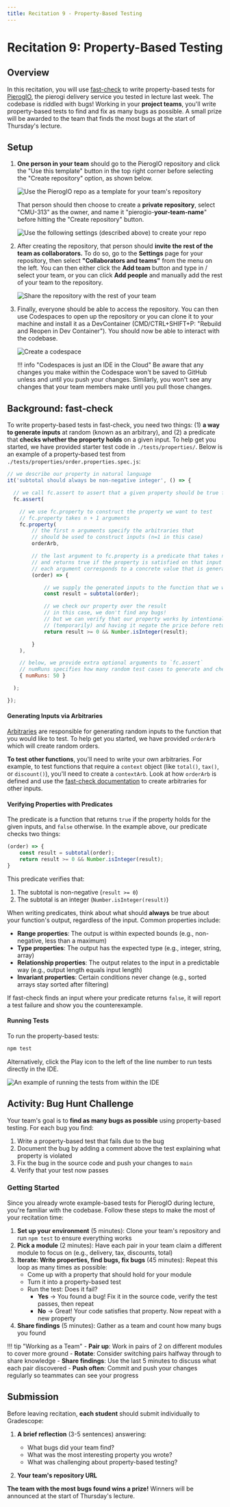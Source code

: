 ```yaml
---
title: Recitation 9 - Property-Based Testing
---
```


# Recitation 9: Property-Based Testing

## Overview

In this recitation, you will use [fast-check](https://fast-check.dev) to write property-based tests for [PierogIO](https://github.com/CMU-313/PierogIO), the pierogi delivery service you tested in lecture last week.
The codebase is riddled with bugs!
Working in your **project teams**, you'll write property-based tests to find and fix as many bugs as possible.
A small prize will be awarded to the team that finds the most bugs at the start of Thursday's lecture.

## Setup

1.  **One person in your team** should go to the PierogIO repository and click the "Use this template" button in the top right corner before selecting the "Create repository" option, as shown below.

    ![Use the PierogIO repo as a template for your team's repository](/assets/images/reci/template-create-repo.png)

    That person should then choose to create a **private repository**, select "CMU-313" as the owner, and name it "pierogio-**your-team-name**" before hitting the "Create repository" button.

    ![Use the following settings (described above) to create your repo](/assets/images/reci/template-settings.png)

2.  After creating the repository, that person should **invite the rest of the team as collaborators.**
    To do so, go to the **Settings** page for your repository, then select **"Collaborators and teams"** from the menu on the left.
    You can then either click the **Add team** button and type in / select your team, or you can click **Add people** and manually add the rest of your team to the repository.

    ![Share the repository with the rest of your team](/assets/images/reci/repo-settings.png)

3.  Finally, everyone should be able to access the repository.
    You can then use Codespaces to open up the repository or you can clone it to your machine and install it as a DevContainer (CMD/CTRL+SHIFT+P: "Rebuild and Reopen in Dev Container").
    You should now be able to interact with the codebase.

    ![Create a codespace](/assets/images/reci/create-codespace.png)

    !!! info "Codespaces is just an IDE in the Cloud"
        Be aware that any changes you make within the Codespace won't be saved to GitHub unless and until you push your changes.
        Similarly, you won't see any changes that your team members make until you pull those changes.

## Background: fast-check

To write property-based tests in fast-check, you need two things: (1) **a way to generate inputs** at random (known as an arbitrary), and (2) a predicate that **checks whether the property holds** on a given input.
To help get you started, we have provided starter test code in `./tests/properties/`.
Below is an example of a property-based test from `./tests/properties/order.properties.spec.js`:

```js
// we describe our property in natural language
it('subtotal should always be non-negative integer', () => {

  // we call fc.assert to assert that a given property should be true for all generated inputs
  fc.assert(

    // we use fc.property to construct the property we want to test
    // fc.property takes n + 1 arguments
    fc.property(
        // the first n arguments specify the arbitraries that
        // should be used to construct inputs (n=1 in this case)
        orderArb,

        // the last argument to fc.property is a predicate that takes n arguments
        // and returns true if the property is satisfied on that input
        // each argument corresponds to a concrete value that is generated by the i-th arbitrary
        (order) => {

            // we supply the generated inputs to the function that we want to test
            const result = subtotal(order);

            // we check our property over the result
            // in this case, we don't find any bugs!
            // but we can verify that our property works by intentionally breaking the code
            // (temporarily) and having it negate the price before returning the value
            return result >= 0 && Number.isInteger(result);

        }
    ),

    // below, we provide extra optional arguments to `fc.assert`
    // numRuns specifies how many random test cases to generate and check
    { numRuns: 50 }

  );

});
```

#### Generating Inputs via Arbitraries

[Arbitraries](https://fast-check.dev/docs/introduction/getting-started/#arbitrary) are responsible for generating random inputs to the function that you would like to test.
To help get you started, we have provided `orderArb` which will create random orders.

**To test other functions**, you'll need to write your own arbitraries.
For example, to test functions that require a `context` object (like `total()`, `tax()`, or `discount()`), you'll need to create a `contextArb`.
Look at how `orderArb` is defined and use the [fast-check documentation](https://fast-check.dev/docs/core-blocks/arbitraries/) to create arbitraries for other inputs.

#### Verifying Properties with Predicates


The predicate is a function that returns `true` if the property holds for the given inputs, and `false` otherwise.
In the example above, our predicate checks two things:

```js
(order) => {
    const result = subtotal(order);
    return result >= 0 && Number.isInteger(result);
}
```

This predicate verifies that:

1. The subtotal is non-negative (`result >= 0`)
2. The subtotal is an integer (`Number.isInteger(result)`)

When writing predicates, think about what should **always** be true about your function's output, regardless of the input. Common properties include:

- **Range properties**: The output is within expected bounds (e.g., non-negative, less than a maximum)
- **Type properties**: The output has the expected type (e.g., integer, string, array)
- **Relationship properties**: The output relates to the input in a predictable way (e.g., output length equals input length)
- **Invariant properties**: Certain conditions never change (e.g., sorted arrays stay sorted after filtering)

If fast-check finds an input where your predicate returns `false`, it will report a test failure and show you the counterexample.

#### Running Tests

To run the property-based tests:

```bash
npm test
```

Alternatively, click the Play icon to the left of the line number to run tests directly in the IDE.

![An example of running the tests from within the IDE](/assets/images/reci/test-button-ide.png)

## Activity: Bug Hunt Challenge

Your team's goal is to **find as many bugs as possible** using property-based testing.
For each bug you find:

1. Write a property-based test that fails due to the bug
2. Document the bug by adding a comment above the test explaining what property is violated
3. Fix the bug in the source code and push your changes to `main`
4. Verify that your test now passes

### Getting Started

Since you already wrote example-based tests for PierogIO during lecture, you're familiar with the codebase. Follow these steps to make the most of your recitation time:

1. **Set up your environment** (5 minutes): Clone your team's repository and run `npm test` to ensure everything works
2. **Pick a module** (2 minutes): Have each pair in your team claim a different module to focus on (e.g., delivery, tax, discounts, total)
3. **Iterate: Write properties, find bugs, fix bugs** (45 minutes): Repeat this loop as many times as possible:
    - Come up with a property that should hold for your module
    - Turn it into a property-based test
    - Run the test: Does it fail?
        - **Yes** → You found a bug! Fix it in the source code, verify the test passes, then repeat
        - **No** → Great! Your code satisfies that property. Now repeat with a new property
4. **Share findings** (5 minutes): Gather as a team and count how many bugs you found

!!! tip "Working as a Team"
    - **Pair up**: Work in pairs of 2 on different modules to cover more ground
    - **Rotate**: Consider switching pairs halfway through to share knowledge
    - **Share findings**: Use the last 5 minutes to discuss what each pair discovered
    - **Push often**: Commit and push your changes regularly so teammates can see your progress

## Submission

Before leaving recitation, **each student** should submit individually to Gradescope:

1. **A brief reflection** (3-5 sentences) answering:
    * What bugs did your team find?
    * What was the most interesting property you wrote?
    * What was challenging about property-based testing?

2. **Your team's repository URL**

**The team with the most bugs found wins a prize!** Winners will be announced at the start of Thursday's lecture.
